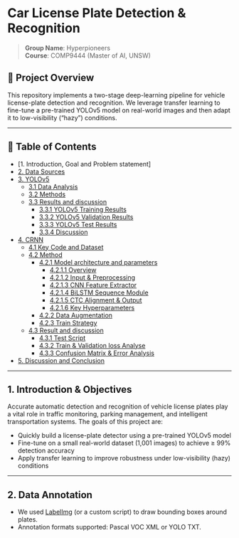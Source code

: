 # Car License Plate Detection & Recognition

> **Group Name**: Hyperpioneers  
> **Course**: COMP9444 (Master of AI, UNSW)  

## 📖 Project Overview

This repository implements a two-stage deep-learning pipeline for vehicle license-plate detection and recognition. We leverage transfer learning to fine-tune a pre-trained YOLOv5 model on real-world images and then adapt it to low-visibility (“hazy”) conditions.

---

## 📑 Table of Contents

- [1. Introduction, Goal and Problem statement]
- [2. Data Sources](#Data-Sources)
- [3. YOLOv5](#YOLOv5)
    - [3.1 Data Analysis](#Data-Analysis)
    - [3.2 Methods](#Methods)
    - [3.3 Results and discussion](#Results)
        - [3.3.1 YOLOv5 Training Results](#YOLOv5-Training-Results)
        - [3.3.2 YOLOv5 Validation Results](#YOLOv5-Validation-Results)
        - [3.3.3 YOLOv5 Test Results](#YOLOv5-Test-Results)
        - [3.3.4 Discussion](#)
- [4. CRNN](#CRNN)
    - [4.1 Key Code and Dataset](#)
    - [4.2 Method](#)
        - [4.2.1 Model architecture and parameters](#)
            - [4.2.1.1 Overview](#)
            - [4.2.1.2 Input & Preprocessing](#)
            - [4.2.1.3 CNN Feature Extractor](#)
            - [4.2.1.4 BiLSTM Sequence Module](#)
            - [4.2.1.5 CTC Alignment & Output](#)
            - [4.2.1.6 Key Hyperparameters](#)
        - [4.2.2 Data Augmentation](#)
        - [4.2.3 Train Strategy](#)
    - [4.3 Result and discussion](#)
        - [4.3.1 Test Script](#)
        - [4.3.2 Train & Validation loss Analyse](#)
        - [4.3.3  Confusion Matrix & Error Analysis](#)
- [5. Discussion  and Conclusion](#conclusion)

---

## 1. Introduction & Objectives

Accurate automatic detection and recognition of vehicle license plates play a vital role in traffic monitoring, parking management, and intelligent transportation systems. The goals of this project are:

- Quickly build a license-plate detector using a pre-trained YOLOv5 model  
- Fine-tune on a small real-world dataset (1,001 images) to achieve ≥ 99% detection accuracy  
- Apply transfer learning to improve robustness under low-visibility (hazy) conditions  

---

## 2. Data Annotation

- We used [LabelImg](https://github.com/tzutalin/labelImg) (or a custom script) to draw bounding boxes around plates.  
- Annotation formats supported: Pascal VOC XML or YOLO TXT.  
